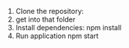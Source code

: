 1. Clone the repository:
2. get into that folder
3. Install dependencies:
    npm install
4. Run application
    npm start